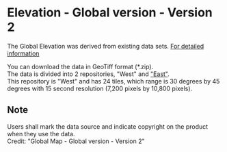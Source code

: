 # Elevation - Global version - Version 2

The Global Elevation was derived from existing data sets. [For detailed information](https://globalmaps.github.io/el.html)

You can download the data in GeoTiff format (*.zip).  
The data is divided into 2 repositories, "West" and ["East"](https://github.com/globalmaps/gm_el_v2_east/).  
This repository is "West" and has 24 tiles, which range is 30 degrees by 45 degrees with 15 second resolution (7,200 pixels by 10,800 pixels).

## Note
Users shall mark the data source and indicate copyright on the product when they use the data.  
Credit: "Global Map - Global version - Version 2"  

